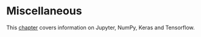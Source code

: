 # Miscellaneous
This [chapter](https://livingprogram.github.io/ml-notes/chapter-4/) covers information on Jupyter, NumPy, Keras and Tensorflow. 
